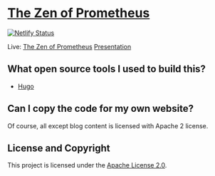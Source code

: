 # [The Zen of Prometheus](https://the-zen-of-prometheus.netlify.app/)

[![Netlify Status](https://api.netlify.com/api/v1/badges/3dd90926-2cbe-4246-901d-5a2c8e8cd23e/deploy-status)](https://app.netlify.com/sites/the-zen-of-prometheus/deploys)

Live: [The Zen of Prometheus](https://the-zen-of-prometheus.netlify.app/)
[Presentation](https://gitpitch.com/kakkoyun/the-zen-of-prometheus/master?p=presentation)

## What open source tools I used to build this?

* [Hugo](https://gohugo.io/overview/introduction/)

## Can I copy the code for my own website?

Of course, all except blog content is licensed with Apache 2 license.

## License and Copyright

This project is licensed under the [Apache License 2.0](LICENSE).
